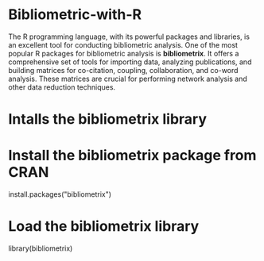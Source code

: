 # Bibliometric-with-R

The R programming language, with its powerful packages and libraries, is an excellent tool for conducting bibliometric analysis. One of the most popular R packages for bibliometric analysis is <b>bibliometrix</b>. It offers a comprehensive set of tools for importing data, analyzing publications, and building matrices for co-citation, coupling, collaboration, and co-word analysis. These matrices are crucial for performing network analysis and other data reduction techniques.

# Intalls the bibliometrix library

# Install the bibliometrix package from CRAN
install.packages("bibliometrix")

# Load the bibliometrix library
library(bibliometrix)

